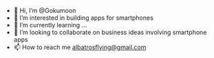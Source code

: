- 👋 Hi, I’m @Gokumoon
- 👀 I’m interested in building apps for smartphones
- 🌱 I’m currently learning ...
- 💞️ I’m looking to collaborate on business ideas involving smartphone apps
- 📫 How to reach me albatrosflying@gmail.com

<!---
Gokumoon/Gokumoon is a ✨ special ✨ repository because its `README.md` (this file) appears on your GitHub profile.
You can click the Preview link to take a look at your changes.
--->

